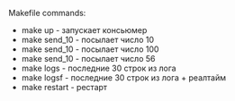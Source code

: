 Makefile commands:
* make up - запускает консьюмер
* make send_10 - посылает число 10
* make send_10 - посылает число 100
* make send_10 - посылает число 56
* make logs - последние 30 строк из лога
* make logsf - последние 30 строк из лога + реалтайм
* make restart - рестарт